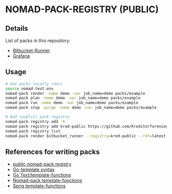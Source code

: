 # NOMAD-PACK-REGISTRY (PUBLIC)

## Details

List of packs in this repository:
  
  * [Bitbucket-Runner](packs/bitbucket_runner/README.md)
  * [Grafana](packs/grafana/README.md)

## Usage

```bash
# Use packs locally (dev)
source nomad-test.env
nomad-pack render -name demo -var job_name=demo packs/example
nomad-pack plan -name demo -var job_name=demo packs/example
nomad-pack run -name demo -var job_name=demo packs/example
nomad-pack stop -purge -name demo -var job_name=demo packs/example

# Add (public) pack registry
nomad-pack registry add -h
nomad-pack registry add kred-public https://github.com/Kreditorforeningens-Driftssentral-DA/nomad-pack-registry
nomad-pack registry list
nomad-pack render bitbucket_runner --registry=kred-public --ref=latest
```

## References for writing packs

  * [public nomad-pack registry ](https://learn.hashicorp.com/tutorials/nomad/nomad-pack-writing-packs)
  * [Go-template syntax](https://learn.hashicorp.com/tutorials/nomad/go-template-syntax)
  * [Go Text/template-functions](https://pkg.go.dev/text/template)
  * [Nomad-pack template-functions](https://learn.hashicorp.com/tutorials/nomad/nomad-pack-writing-packs#template-functions)
  * [Sprig template-functions](http://masterminds.github.io/sprig/)
